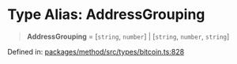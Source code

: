 # Type Alias: AddressGrouping

> **AddressGrouping** = \[`string`, `number`\] \| \[`string`, `number`, `string`\]

Defined in: [packages/method/src/types/bitcoin.ts:828](https://github.com/dcdpr/did-btcr2-js/blob/4a717493e735221d072999f212891939f4de3f23/packages/method/src/types/bitcoin.ts#L828)
